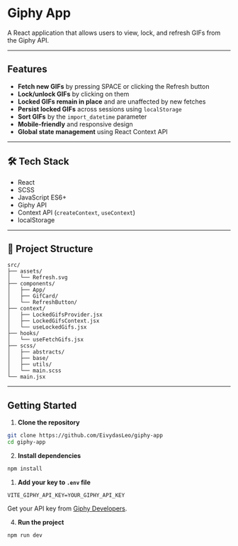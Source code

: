 # Giphy App

A React application that allows users to view, lock, and refresh GIFs from the Giphy API.

---

## Features

-   **Fetch new GIFs** by pressing SPACE or clicking the Refresh button
-   **Lock/unlock GIFs** by clicking on them
-   **Locked GIFs remain in place** and are unaffected by new fetches
-   **Persist locked GIFs** across sessions using `localStorage`
-   **Sort GIFs** by the `import_datetime` parameter
-   **Mobile-friendly** and responsive design
-   **Global state management** using React Context API

---

## 🛠️ Tech Stack

-   React
-   SCSS
-   JavaScript ES6+
-   Giphy API
-   Context API (`createContext`, `useContext`)
-   localStorage

---

## 📁 Project Structure

```
src/
├── assets/
│   └── Refresh.svg
├── components/
│   ├── App/
│   ├── GifCard/
│   └── RefreshButton/
├── context/
│   ├── LockedGifsProvider.jsx
│   ├── LockedGifsContext.jsx
│   └── useLockedGifs.jsx
├── hooks/
│   └── useFetchGifs.jsx
├── scss/
│   ├── abstracts/
│   ├── base/
│   ├── utils/
│   └── main.scss
└── main.jsx
```

---

## Getting Started

1. **Clone the repository**

```bash
git clone https://github.com/EivydasLeo/giphy-app
cd giphy-app
```

2. **Install dependencies**

```bash
npm install
```

1. **Add your key to `.env` file**

```
VITE_GIPHY_API_KEY=YOUR_GIPHY_API_KEY
```

Get your API key from [Giphy Developers](https://developers.giphy.com/dashboard/).

4. **Run the project**

```bash
npm run dev
```
